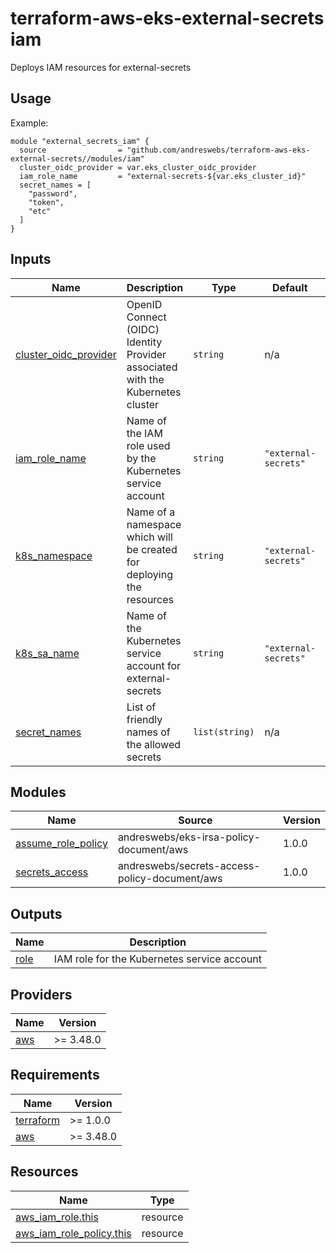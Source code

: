# terraform-aws-eks-external-secrets iam

[//]: # (BEGIN_TF_DOCS)
Deploys IAM resources for external-secrets

## Usage

Example:

```hcl
module "external_secrets_iam" {
  source                = "github.com/andreswebs/terraform-aws-eks-external-secrets//modules/iam"
  cluster_oidc_provider = var.eks_cluster_oidc_provider
  iam_role_name         = "external-secrets-${var.eks_cluster_id}"
  secret_names = [
    "password",
    "token",
    "etc"
  ]
}

```



## Inputs

| Name | Description | Type | Default | Required |
|------|-------------|------|---------|:--------:|
| <a name="input_cluster_oidc_provider"></a> [cluster\_oidc\_provider](#input\_cluster\_oidc\_provider) | OpenID Connect (OIDC) Identity Provider associated with the Kubernetes cluster | `string` | n/a | yes |
| <a name="input_iam_role_name"></a> [iam\_role\_name](#input\_iam\_role\_name) | Name of the IAM role used by the Kubernetes service account | `string` | `"external-secrets"` | no |
| <a name="input_k8s_namespace"></a> [k8s\_namespace](#input\_k8s\_namespace) | Name of a namespace which will be created for deploying the resources | `string` | `"external-secrets"` | no |
| <a name="input_k8s_sa_name"></a> [k8s\_sa\_name](#input\_k8s\_sa\_name) | Name of the Kubernetes service account for external-secrets | `string` | `"external-secrets"` | no |
| <a name="input_secret_names"></a> [secret\_names](#input\_secret\_names) | List of friendly names of the allowed secrets | `list(string)` | n/a | yes |

## Modules

| Name | Source | Version |
|------|--------|---------|
| <a name="module_assume_role_policy"></a> [assume\_role\_policy](#module\_assume\_role\_policy) | andreswebs/eks-irsa-policy-document/aws | 1.0.0 |
| <a name="module_secrets_access"></a> [secrets\_access](#module\_secrets\_access) | andreswebs/secrets-access-policy-document/aws | 1.0.0 |

## Outputs

| Name | Description |
|------|-------------|
| <a name="output_role"></a> [role](#output\_role) | IAM role for the Kubernetes service account |

## Providers

| Name | Version |
|------|---------|
| <a name="provider_aws"></a> [aws](#provider\_aws) | >= 3.48.0 |

## Requirements

| Name | Version |
|------|---------|
| <a name="requirement_terraform"></a> [terraform](#requirement\_terraform) | >= 1.0.0 |
| <a name="requirement_aws"></a> [aws](#requirement\_aws) | >= 3.48.0 |

## Resources

| Name | Type |
|------|------|
| [aws_iam_role.this](https://registry.terraform.io/providers/hashicorp/aws/latest/docs/resources/iam_role) | resource |
| [aws_iam_role_policy.this](https://registry.terraform.io/providers/hashicorp/aws/latest/docs/resources/iam_role_policy) | resource |

[//]: # (END_TF_DOCS)
